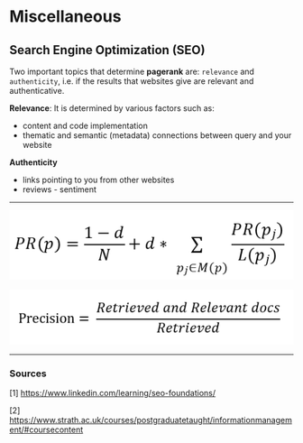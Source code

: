 # Miscellaneous




## Search Engine Optimization (SEO)

Two important topics that determine **pagerank** are: `relevance` and `authenticity`, i.e. if the results that websites give are relevant and authenticative.

**Relevance**: 
It is determined by various factors such as:
* content and code implementation
* thematic and semantic (metadata) connections between query and your website



**Authenticity**
* links pointing to you from other websites
* reviews - sentiment





---
![img](https://github.com/dimi-fn/Various-Data-Science-Scripts/blob/main/Miscellaneous/img/pagerank.PNG)


![img](https://github.com/dimi-fn/Various-Data-Science-Scripts/blob/main/Miscellaneous/img/precision_IR.PNG)













































-----

### Sources

[1] https://www.linkedin.com/learning/seo-foundations/

[2] https://www.strath.ac.uk/courses/postgraduatetaught/informationmanagement/#coursecontent